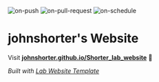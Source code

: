 
  ![on-push](../../actions/workflows/on-push.yaml/badge.svg)
  ![on-pull-request](../../actions/workflows/on-pull-request.yaml/badge.svg)
  ![on-schedule](../../actions/workflows/on-schedule.yaml/badge.svg)

  # johnshorter's Website

  Visit **[johnshorter.github.io/Shorter_lab_website](https://johnshorter.github.io/Shorter_lab_website)** 🚀

  _Built with [Lab Website Template](https://greene-lab.gitbook.io/lab-website-template-docs)_
